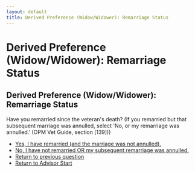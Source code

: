 ```yaml
---
layout: default
title: Derived Preference (Widow/Widower): Remarriage Status
---
```


# Derived Preference (Widow/Widower): Remarriage Status

## Derived Preference (Widow/Widower): Remarriage Status

Have you remarried since the veteran's death? (If you remarried but that subsequent marriage was annulled, select 'No, or my remarriage was annulled.' (OPM Vet Guide, section [139]))

* [Yes, I have remarried (and the marriage was not annulled).](./ineligible_derived_widow_remarried.md)
* [No, I have not remarried OR my subsequent remarriage was annulled.](./derived_widow_vetservice_condition.md)
* [Return to previous question](./derived_widow_divorced.md)
* [Return to Advisor Start](./start.md)
